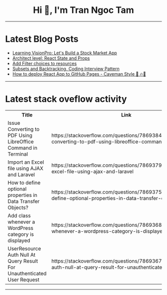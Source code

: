 <h1 align="center">Hi 👋, I'm Tran Ngoc Tam</h1>

---

# Latest Blog Posts 
<!-- BLOG-POST-LIST:START -->
- [Learning VisionPro: Let&#39;s Build a Stock Market App](https://dev.to/quintonwall/learning-visionpro-lets-build-a-stock-market-app-2opk)
- [Architect level: React State and Props](https://dev.to/david_zamoraballesteros_/architect-level-react-state-and-props-426f)
- [Add Filter choices to resources](https://dev.to/ccokeke/add-filter-choices-to-resources-4g3a)
- [Subsets and Backtracking, Coding Interview Pattern](https://dev.to/harshm03/subsets-and-backtracking-coding-interview-pattern-11of)
- [How to deploy React App to GitHub Pages - Caveman Style 🌋 🔥🦴](https://dev.to/uxxxjp/how-to-deploy-react-app-to-github-pages-caveman-style-2alh)
<!-- BLOG-POST-LIST:END -->

---

# Latest stack oveflow activity
<table>
  <tr><th>Title</th><th>Link</th></tr>
  <!-- STACKOVERFLOW:START --><tr><td>Issue Converting to PDF Using LibreOffice Command in Terminal</td><td>https://stackoverflow.com/questions/78693847/issue-converting-to-pdf-using-libreoffice-command-in-terminal</td></tr><tr><td>Import an Excel file using AJAX and Laravel</td><td>https://stackoverflow.com/questions/78693792/import-an-excel-file-using-ajax-and-laravel</td></tr><tr><td>How to define optional properties in Data Transfer Objects?</td><td>https://stackoverflow.com/questions/78693753/how-to-define-optional-properties-in-data-transfer-objects</td></tr><tr><td>Add class whenever a WordPress category is displayed</td><td>https://stackoverflow.com/questions/78693685/add-class-whenever-a-wordpress-category-is-displayed</td></tr><tr><td>UserResource Auth Null At Query Result For Unauthenticated User Request</td><td>https://stackoverflow.com/questions/78693679/userresource-auth-null-at-query-result-for-unauthenticated-user-request</td></tr><!-- STACKOVERFLOW:END -->
</table>

---


